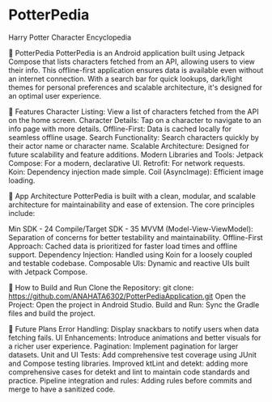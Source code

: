 # PotterPedia
Harry Potter Character Encyclopedia

🌟 PotterPedia
PotterPedia is an Android application built using Jetpack Compose that lists characters fetched from an API, allowing users to view their info. 
This offline-first application ensures data is available even without an internet connection. 
With a search bar for quick lookups, dark/light themes for personal preferences and scalable architecture, it's designed for an optimal user experience.

📱 Features
Character Listing: View a list of characters fetched from the API on the home screen.
Character Details: Tap on a character to navigate to an info page with more details.
Offline-First: Data is cached locally for seamless offline usage.
Search Functionality: Search characters quickly by their actor name or character name.
Scalable Architecture: Designed for future scalability and feature additions.
Modern Libraries and Tools:
Jetpack Compose: For a modern, declarative UI.
Retrofit: For network requests.
Koin: Dependency injection made simple.
Coil (AsyncImage): Efficient image loading.

🎯 App Architecture
PotterPedia is built with a clean, modular, and scalable architecture for maintainability and ease of extension. The core principles include:

Min SDK - 24
Compile/Target SDK - 35
MVVM (Model-View-ViewModel): Separation of concerns for better testability and maintainability.
Offline-First Approach: Cached data is prioritized for faster load times and offline support.
Dependency Injection: Handled using Koin for a loosely coupled and testable codebase.
Composable UIs: Dynamic and reactive UIs built with Jetpack Compose.

📖 How to Build and Run
Clone the Repository:
git clone: https://github.com/ANAHATA6302/PotterPediaApplication.git
Open the Project: Open the project in Android Studio.
Build and Run: Sync the Gradle files and build the project.

🌟 Future Plans
Error Handling: Display snackbars to notify users when data fetching fails.
UI Enhancements: Introduce animations and better visuals for a richer user experience.
Pagination: Implement pagination for larger datasets.
Unit and UI Tests: Add comprehensive test coverage using JUnit and Compose testing libraries.
Improved ktLint and detekt: adding more comprehensive cases for detekt and lint to maintain code standards and practice.
Pipeline integration and rules: Adding rules before commits and merge to have a sanitized code.
